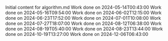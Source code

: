 Initial content for algorithm.md
Work done on 2024-05-14T00:43:00
Work done on 2024-05-16T09:54:00
Work done on 2024-06-02T12:15:00
Work done on 2024-06-23T17:52:00
Work done on 2024-07-01T10:08:00
Work done on 2024-07-27T18:07:00
Work done on 2024-08-12T06:38:00
Work done on 2024-08-19T05:40:00
Work done on 2024-08-23T13:44:00
Work done on 2024-10-19T13:27:00
Work done on 2024-12-06T06:43:00
